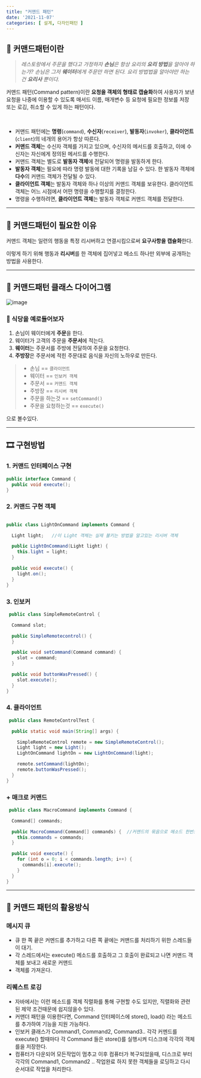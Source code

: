 ```yaml
---
title: "커맨드 패턴"
date: '2021-11-07'
categories: [ 설계, 다자인패턴 ]
---
```


## 👋 커맨드패턴이란

> _레스토랑에서 주문을 했다고 가정하자_
> _**손님**은 항상 요리의 **요리 방법**을 알아야 하는가?_
> _손님은 그저 **웨이터**에게 주문만 하면 된다. 요리 방법법을 알아야만 하는 건 **요리사** 뿐이다._



커맨드 패턴(Command pattern)이란 **요청을 객체의 형태로 캡슐화**하여 사용자가 보낸 요청을 나중에 이용할 수 있도록
매서드 이름, 매개변수 등 요청에 필요한 정보를 저장 또는 로깅, 취소할 수 있게 하는 패턴이다.

<br>

- 커맨드 패턴에는 **명령**(`command`), **수신자**(`receiver`), **발동자**(`invoker`), **클라이언트**(`client`)의 네개의 용어가 항상 따른다.
- **커맨드 객체**는 수신자 객체를 가지고 있으며, 수신자의 메서드를 호출하고, 이에 수신자는 자신에게 정의된 메서드를 수행한다.
- 커맨드 객체는 별도로 **발동자 객체**에 전달되어 명령을 발동하게 한다.
- **발동자 객체**는 필요에 따라 명령 발동에 대한 기록을 남길 수 있다. 한 발동자 객체에 **다수**의 커맨드 객체가 전달될 수 있다.
- **클라이언트 객체**는 발동자 객체와 하나 이상의 커맨드 객체를 보유한다. 클라이언트 객체는 어느 시점에서 어떤 명령을 수행할지를 결정한다.
- 명령을 수행하려면, **클라이언트 객체**는 발동자 객체로 커맨드 객체를 전달한다.

---

## 🎩 커맨드패턴이 필요한 이유

커맨드 객체는 일련의 행동을 특정 리시버하고 연결시킴으로써 **요구사항을 캡슐화**한다.

이렇게 하기 위해 행동과 **리시버**를 한 객체에 집어넣고 메소드 하나만 외부에 공개하는 방법을 사용한다.


---

## 🔧 커맨드패턴 클래스 다이어그램

![image](https://user-images.githubusercontent.com/55419159/140605872-990096e0-f4bc-4d27-9e0a-40c5ee684c1d.png)

### 🍔 식당을 예로들어보자

1. 손님이 웨이터에게 **주문**을 한다.
2. 웨이터가 고객의 주문을 **주문서**에 적는다.
3. **웨이터**는 주문서를 주방에 전달하여 주문을 요청한다.
4. **주방장**은 주문서에 적힌 주문대로 음식을 자신의 노하우로 만든다.

> - 손님 == `클라이언트`
> - 웨이터 == `인보커 객체`
> - 주문서 == `커맨드 객체`
> - 주방장 == `리시버 객체`
> - 주문을 하는것 == `setCommand()`
> - 주문을 요청하는것 == `execute()`


으로 볼수있다.

---

## 🎞 구현방법

### 1. 커맨드 인터페이스 구현

```java
public interface Command {
  public void execute();
}
```

### 2. 커맨드 구현 객체

```java

public class LightOnCommand implements Command {

  Light light;   //이 Light 객체는 실제 불키는 방법을 알고있는 리시버 객체

  public LightOnCommand(Light light) {
    this.light = light;
  }

  public void execute() {
    light.on();
  }
}
```

### 3. 인보커

```java
 public class SimpleRemoteControl {

  Command slot;

  public SimpleRemotecontrol() {
  }

  public void setCommand(Command command) {
    slot = command;
  }

  public void buttonWasPressed() {
    slot.execute();
  }
}
```

### 4. 클라이언트

```java
 public class RemoteControlTest {

  public static void main(String[] args) {

    SimpleRemoteControl remote = new SimpleRemoteControl();
    Light light = new Light();
    LightOnCommand lightOn = new LightOnCommand(light);

    remote.setCommand(lightOn);
    remote.buttonWasPressed();
  }
}
```

### + 매크로 커맨드

```java
 public class MacroCommand implements Command {

  Command[] commands;

  public MacroCommand(Command[] commands) {  //커맨드의 묶음으로 메소드 한번으로 실행할 수 있다.
    this.commands = commands;
  }

  public void execute() {
    for (int o = 0; i < commands.length; i++) {
      commands[i].execute();
    }
  }
}
```

---

## 🥊 커맨드 패턴의 활용방식

### 메시지 큐

- 큐 한 쪽 끝은 커멘드를 추가하고 다른 쪽 끝에는 커맨드를 처리하기 위한 스레드들이 대기.
- 각 스레드에서는 execute() 메소드를 호출하고 그 호출이 완료되고 나면 커맨드 객체를 보내고 새로운 커맨드
- 객체를 가져온다.

### 리퀘스트 로깅

- 자바에서는 이런 메소드를 객체 직렬화를 통해 구현할 수도 있지만, 직렬화와 관련된 제약 조건때문에 쉽지않을수 있다.
- 커맨더 패턴을 이용한다면, Command 인터페이스에 store(), load() 라는 메소드를 추가하여 기능을 지원 가능하다.
- 인보커 클래스가 Command1, Command2, Command3.. 각각 커멘드를 execute() 할때마다 각 Command 들은 store()를 실행시켜 디스크에 각각의 객체를을 저장한다.
- 컴퓨터가 다운되어 모든작업이 멈추고 이후 컴퓨터가 복구되었을때, 디스크로 부터 각각의 Command1, Command2 .. 작업완료 하지 못한 객체들을 로딩하고 다시 순서대로 작업을 처리한다.

